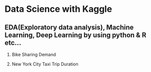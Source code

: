 # Data Science with Kaggle

## EDA(Exploratory data analysis), Machine Learning, Deep Learning by using python & R etc...

1. Bike Sharing Demand

2. New York City Taxi Trip Duration
